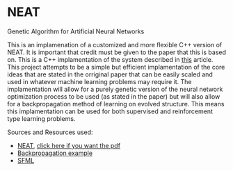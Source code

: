 # NEAT
Genetic Algorithm for Artificial Neural Networks

This is an implamenation of a customized and more flexible C++ version of NEAT. It is important that credit must be given to the paper that this is based on. This is a C++ implamentation of the system described in [this](http://www.mitpressjournals.org/doi/abs/10.1162/106365602320169811) article. This project attempts to be a simple but efficient implamentation of the core ideas that are stated in the orriginal paper that can be easily scaled and used in whatever machine learning problems may require it. The implamentation will allow for a purely genetic version of the neural network optimization process to be used (as stated in the paper) but will also allow for a backpropagation method of learning on evolved structure. This means this implamentation can be used for both supervised and reinforcement type learning problems.


Sources and Resources used:
* [NEAT](http://www.mitpressjournals.org/doi/abs/10.1162/106365602320169811), [click here if you want the pdf](http://nn.cs.utexas.edu/downloads/papers/stanley.ec02.pdf)
* [Backpropagation example](https://mattmazur.com/2015/03/17/a-step-by-step-backpropagation-example/)
* [SFML](https://www.sfml-dev.org/)
